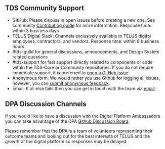 ## TDS Community Support

- GitHub: Please discuss in open issues before creating a new one. See community [Contributing guide](https://tds.telus.com/community/index.html#) for more information. Response time: within 3 business days
- TELUS Digital Slack: Channels exclusively available to TELUS digital employees, contractors, and vendors. Response time: within 8 business hours
- #tds-guild for general discussions, announcements, and Design System related questions
- #tds-support for fast support directly related to components or code within the TDS-Core or Community repositories. If you do not require immediate support, it is preferred to [open a GitHub issue](https://github.com/telus/tds-community/issues/new/choose).
- Anonymous form: We would rather you use Github for logging all issues, however, you can [submit anonymous feedback](https://goo.gl/forms/8g8n7BMjvLJN7bDr1).
- Email: If all else fails then you can get in touch with the team via [email](mailto:n6k7q6p0r9m4c1l4@telusdigital.slack.com).

## DPA Discussion Channels

If you would like to have a discussion with the Digital Platform Ambassadors you can take advantage of the DPA [Github Discussion Board](https://github.com/orgs/telusdigital/teams/digital-platform-ambassadors/discussions).

Please remember that the DPA is a team of volunteers representing their outcome teams and looking out for the best interests of TELUS and the growth of the digital platform so responses may be delayed.
